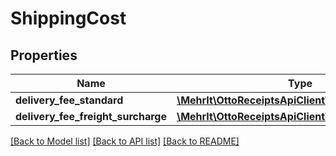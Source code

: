 # ShippingCost

## Properties
Name | Type | Description | Notes
------------ | ------------- | ------------- | -------------
**delivery_fee_standard** | [**\MehrIt\OttoReceiptsApiClient\Model\ShippingFee**](ShippingFee.md) |  | 
**delivery_fee_freight_surcharge** | [**\MehrIt\OttoReceiptsApiClient\Model\ShippingFee**](ShippingFee.md) |  | 

[[Back to Model list]](../../README.md#documentation-for-models) [[Back to API list]](../../README.md#documentation-for-api-endpoints) [[Back to README]](../../README.md)

